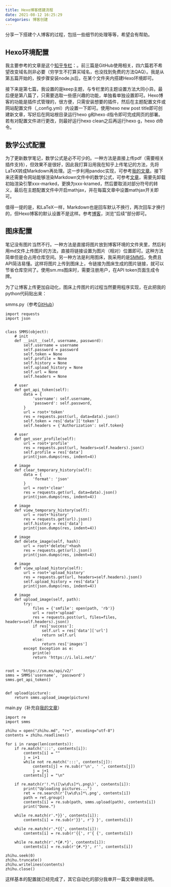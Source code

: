 ```yaml
---
title: Hexo博客搭建流程
date: 2021-08-12 16:25:29
categories: 博客创建
---
```

分享一下搭建个人博客的过程，包括一些细节的处理等等，希望会有帮助。

## Hexo环境配置

我主要参考的文章是这个[知乎专栏](https://www.zhihu.com/column/c_1201860091307458560)：。前三篇是GitHub使用相关，四六篇若不希望改变域名则非必要（穷学生不打算买域名，也没找到免费的方法QAQ）。我是从第五篇开始的，按步骤安装node.js后，在某个文件夹内搭建Hexo环境即可。

接下来是第七篇，我设置的是keep主题，与专栏里的主题设置方法大同小异。最后便是第八篇了，只需要选取一些感兴趣的功能，单独看单独设置即可。Hexo博客的功能是插件式管理的，很方便，只需安装想要的插件，然后在主题配置文件或网站配置文件（_config.yml）内设置一下即可。使用hexo new post title即可创建新文章，写好后在网站根目录运行hexo g和hexo d指令即可完成网页的部署。若有对配置文件进行更改，则最好运行hexo clean之后再运行hexo g，hexo d命令。

## 数学公式配置

为了更新数学笔记，数学公式是必不可少的。一种方法是直接上传pdf（需要相关插件支持），但效果不是很好，因此我打算沿用我在知乎上传笔记的方法，先将LaTeX转成Markdown再处理。这一步利用pandoc实现，可参考[我的文章](https://zhuanlan.zhihu.com/p/355704286)。接下来还需要令网站能够渲染Markdown文件中的数学公式，可参考[文章](https://www.jianshu.com/p/7ab21c7f0674)，需要先卸载初始渲染引擎xxx-marked，更换为xxx-kramed，然后要取消对部分符号的转义，最后在主题配置文件中开启mathjax，并在每篇文章中设置mathjax开关即可。

值得一提的是，和LaTeX一样，Markdown也是回车默认不换行，两次回车才换行的，但Hexo博客的默认设置不是这样。参考[博客](https://longrm.com/2017/08/23/2017-08-23-hexo-mathjax/)，浏览“后续”部分即可。

## 图床配置

笔记没有图片当然不行。一种方法是直接将图片放到博客环境的文件夹里，然后利用md文件上传图片的方法，直接将链接设置为图片（相对）位置即可。这种方法简单但是会占用仓库空间。另一种方法是利用图床，我采用的是[SMMS](https://sm.ms)，免费且API简洁易懂。这样将图片上传到图床上，令链接为图床生成的图片链接，就可以节省仓库空间了。使用sm.ms图床时，需要注册用户，在API token页面生成令牌。

为了让博客上传更加自动化，图床上传图片的过程当然要用程序实现，在此把我的python代码贴出来：

smms.py（参考[GitHub](https://github.com/XavierJiezou/python-sm.ms-api/blob/master/smms.py)）

    import requests
    import json


    class SMMS(object):
        # init
        def __init__(self, username, password):
            self.username = username
            self.password = password
            self.token = None
            self.profile = None
            self.history = None
            self.upload_history = None
            self.url = None
            self.headers = None

        # user
        def get_api_token(self):
            data = {
                'username': self.username,
                'password': self.password,
            }
            url = root+'token'
            res = requests.post(url, data=data).json()
            self.token = res['data']['token']
            self.headers = {'Authorization': self.token}

        # user
        def get_user_profile(self):
            url = root+'profile'
            res = requests.post(url, headers=self.headers).json()
            self.profile = res['data']
            print(json.dumps(res, indent=4))

        # image
        def clear_temporary_history(self):
            data = {
                'format': 'json'
            }
            url = root+'clear'
            res = requests.get(url, data=data).json()
            print(json.dumps(res, indent=4))

        # image
        def view_temporary_history(self):
            url = root+'history'
            res = requests.get(url).json()
            self.history = res['data']
            print(json.dumps(res, indent=4))

        # image
        def delete_image(self, hash):
            url = root+'delete/'+hash
            res = requests.get(url).json()
            print(json.dumps(res, indent=4))

        # image
        def view_upload_history(self):
            url = root+'upload_history'
            res = requests.get(url, headers=self.headers).json()
            self.upload_history = res['data']
            print(json.dumps(res, indent=4))

        # image
        def upload_image(self, path):
            try:
                files = {'smfile': open(path, 'rb')}
                url = root+'upload'
                res = requests.post(url, files=files, headers=self.headers).json()
                if res['success']:
                    self.url = res['data']['url']
                    return self.url
                else:
                    return res['images']
            except Exception as e:
                print(e)
                return 'https://i.loli.net/'


    root = 'https://sm.ms/api/v2/'
    smms = SMMS('username', 'password')
    smms.get_api_token()


    def upload(picture):
        return smms.upload_image(picture)


main.py（补充自[我的文章](https://zhuanlan.zhihu.com/p/355704286)）

    import re
    import smms

    zhihu = open("zhihu.md", "r+", encoding="utf-8")
    contents = zhihu.readlines()

    for i in range(len(contents)):
        if re.match(':::', contents[i]):
            contents[i] = ""
            j = i+1
            while not re.match(':::', contents[j]):
                contents[j] = re.sub(r'\n', ' ', contents[j])
                j = j+1
            contents[j] = "\n"

        if re.match(r'!.*\([\w\d\s]*\.png\)', contents[i]):
            print("Uploading pictures...")
            ret = re.search(r'[\w\d\s]*\.png', contents[i])
            path = ret.group()
            contents[i] = re.sub(path, smms.upload(path), contents[i])
            print("Done.")

        while re.match(r'.*}}', contents[i]):
            contents[i] = re.sub(r'}}', r'} }', contents[i])

        while re.match(r'.*{{', contents[i]):
            contents[i] = re.sub(r'{{', r'{ {', contents[i])

        while re.match(r'.*{#.*}', contents[i]):
            contents[i] = re.sub(r'{#.*}', r'', contents[i])

    zhihu.seek(0)
    zhihu.truncate()
    zhihu.writelines(contents)
    zhihu.close()

这样基本的配置就已经完成了，其它自动化的部分我单开一篇文章继续说明。